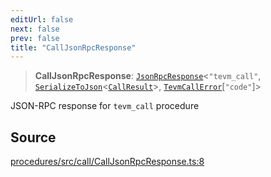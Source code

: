 ```yaml
---
editUrl: false
next: false
prev: false
title: "CallJsonRpcResponse"
---
```


> **CallJsonRpcResponse**: [`JsonRpcResponse`](/reference/tevm/jsonrpc/type-aliases/jsonrpcresponse/)\<`"tevm_call"`, [`SerializeToJson`](/reference/tevm/procedures/type-aliases/serializetojson/)\<[`CallResult`](/reference/tevm/actions/type-aliases/callresult/)\>, [`TevmCallError`](/reference/tevm/actions/type-aliases/tevmcallerror/)\[`"code"`\]\>

JSON-RPC response for `tevm_call` procedure

## Source

[procedures/src/call/CallJsonRpcResponse.ts:8](https://github.com/evmts/tevm-monorepo/blob/main/packages/procedures/src/call/CallJsonRpcResponse.ts#L8)
